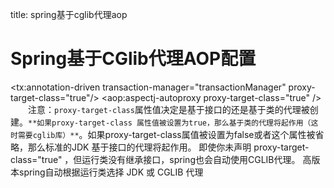 title: spring基于cglib代理aop 

#  Spring基于CGlib代理AOP配置 
<tx:annotation-driven transaction-manager="transactionManager" proxy-target-class="true"/>
<aop:aspectj-autoproxy proxy-target-class="true" />
　　注意：` proxy-target-class `属性值决定是基于接口的还是基于类的代理被创建。` **如果proxy-target-class 属性值被设置为true，那么基于类的代理将起作用（这时需要cglib库）** `。如果proxy-target-class属值被设置为false或者这个属性被省略，那么标准的JDK 基于接口的代理将起作用。
即使你未声明 proxy-target-class="true" ，但运行类没有继承接口，spring也会自动使用CGLIB代理。
高版本spring自动根据运行类选择 JDK 或 CGLIB 代理